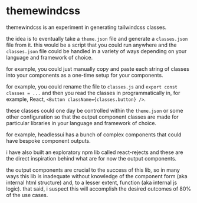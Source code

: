 # themewindcss

themewindcss is an experiment in generating tailwindcss classes.

the idea is to eventually take a `theme.json` file and generate a `classes.json`
file from it. this would be a script that you could run anywhere and the
`classes.json` file could be handled in a variety of ways depending on your
language and framework of choice.

for example, you could just manually copy and paste each string of classes into
your components as a one-time setup for your components.

for example, you could rename the file to `classes.js` and `export const classes
= ...` and then you read the classes in programmatically in, for example, React,
`<Button className={classes.button} />`.

these classes could one day be controlled within the `theme.json` or some other
configuration so that the output component classes are made for particular
libraries in your language and framework of choice.

for example, headlessui has a bunch of complex components that could have
bespoke component outputs.

i have also built an exploratory npm lib called react-rejects and these are the
direct inspiration behind what are for now the output components.

the output components are crucial to the success of this lib, so in many ways
this lib is inadequate without knowledge of the component form (aka internal
html structure) and, to a lesser extent, function (aka internal js logic).
that said, i suspect this will accomplish the desired outcomes of 80% of the
use cases.